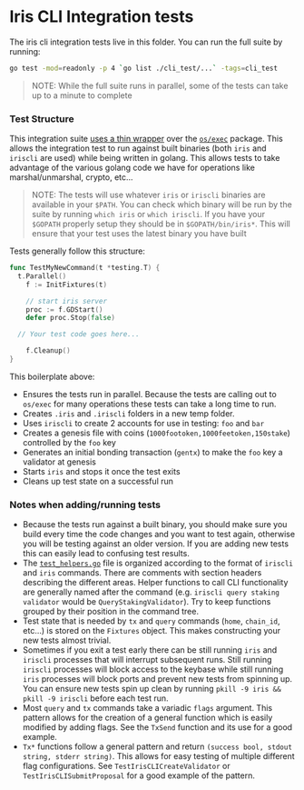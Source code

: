 # Iris CLI Integration tests

The iris cli integration tests live in this folder. You can run the full suite by running:

```bash
go test -mod=readonly -p 4 `go list ./cli_test/...` -tags=cli_test
```

> NOTE: While the full suite runs in parallel, some of the tests can take up to a minute to complete

### Test Structure

This integration suite [uses a thin wrapper](https://godoc.org/github.com/cosmos/cosmos-sdk/tests) over the [`os/exec`](https://golang.org/pkg/os/exec/) package. This allows the integration test to run against built binaries (both `iris` and `iriscli` are used) while being written in golang. This allows tests to take advantage of the various golang code we have for operations like marshal/unmarshal, crypto, etc...

> NOTE: The tests will use whatever `iris` or `iriscli` binaries are available in your `$PATH`. You can check which binary will be run by the suite by running `which iris` or `which iriscli`. If you have your `$GOPATH` properly setup they should be in `$GOPATH/bin/iris*`. This will ensure that your test uses the latest binary you have built

Tests generally follow this structure:

```go
func TestMyNewCommand(t *testing.T) {
  t.Parallel()
	f := InitFixtures(t)

	// start iris server
	proc := f.GDStart()
	defer proc.Stop(false)

  // Your test code goes here...

	f.Cleanup()
}
```

This boilerplate above:

- Ensures the tests run in parallel. Because the tests are calling out to `os/exec` for many operations these tests can take a long time to run.
- Creates `.iris` and `.iriscli` folders in a new temp folder.
- Uses `iriscli` to create 2 accounts for use in testing: `foo` and `bar`
- Creates a genesis file with coins (`1000footoken,1000feetoken,150stake`) controlled by the `foo` key
- Generates an initial bonding transaction (`gentx`) to make the `foo` key a validator at genesis
- Starts `iris` and stops it once the test exits
- Cleans up test state on a successful run

### Notes when adding/running tests

- Because the tests run against a built binary, you should make sure you build every time the code changes and you want to test again, otherwise you will be testing against an older version. If you are adding new tests this can easily lead to confusing test results.
- The [`test_helpers.go`](./test_helpers.go) file is organized according to the format of `iriscli` and `iris` commands. There are comments with section headers describing the different areas. Helper functions to call CLI functionality are generally named after the command (e.g. `iriscli query staking validator` would be `QueryStakingValidator`). Try to keep functions grouped by their position in the command tree.
- Test state that is needed by `tx` and `query` commands (`home`, `chain_id`, etc...) is stored on the `Fixtures` object. This makes constructing your new tests almost trivial.
- Sometimes if you exit a test early there can be still running `iris` and `iriscli` processes that will interrupt subsequent runs. Still running `iriscli` processes will block access to the keybase while still running `iris` processes will block ports and prevent new tests from spinning up. You can ensure new tests spin up clean by running `pkill -9 iris && pkill -9 iriscli` before each test run.
- Most `query` and `tx` commands take a variadic `flags` argument. This pattern allows for the creation of a general function which is easily modified by adding flags. See the `TxSend` function and its use for a good example.
- `Tx*` functions follow a general pattern and return `(success bool, stdout string, stderr string)`. This allows for easy testing of multiple different flag configurations. See `TestIrisCLICreateValidator` or `TestIrisCLISubmitProposal` for a good example of the pattern.
